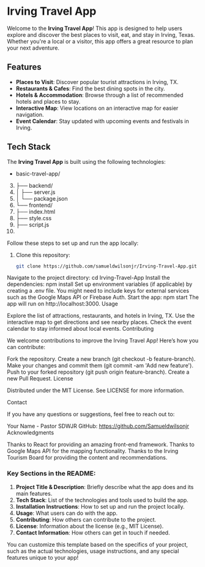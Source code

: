 
# Irving Travel App

Welcome to the **Irving Travel App**! This app is designed to help users explore and discover the best places to visit, eat, and stay in Irving, Texas. Whether you're a local or a visitor, this app offers a great resource to plan your next adventure.

## Features

- **Places to Visit**: Discover popular tourist attractions in Irving, TX.
- **Restaurants & Cafes**: Find the best dining spots in the city.
- **Hotels & Accommodation**: Browse through a list of recommended hotels and places to stay.
- **Interactive Map**: View locations on an interactive map for easier navigation.
- **Event Calendar**: Stay updated with upcoming events and festivals in Irving.

## Tech Stack

The **Irving Travel App** is built using the following technologies:

- basic-travel-app/
3. ├── backend/
4. │ ├── server.js
5. │ └── package.json
6. └── frontend/
7. ├── index.html
8. ├── style.css
9. ├── script.js
10.


Follow these steps to set up and run the app locally:

1. Clone this repository:
   ```bash
   git clone https://github.com/samueldwilsonjr/Irving-Travel-App.git
Navigate to the project directory:
cd Irving-Travel-App
Install the dependencies:
npm install
Set up environment variables (if applicable) by creating a .env file. You might need to include keys for external services such as the Google Maps API or Firebase Auth.
Start the app:
npm start
The app will run on http://localhost:3000.
Usage

Explore the list of attractions, restaurants, and hotels in Irving, TX.
Use the interactive map to get directions and see nearby places.
Check the event calendar to stay informed about local events.
Contributing

We welcome contributions to improve the Irving Travel App! Here’s how you can contribute:

Fork the repository.
Create a new branch (git checkout -b feature-branch).
Make your changes and commit them (git commit -am 'Add new feature').
Push to your forked repository (git push origin feature-branch).
Create a new Pull Request.
License

Distributed under the MIT License. See LICENSE for more information.

Contact

If you have any questions or suggestions, feel free to reach out to:

Your Name - Pastor SDWJR
GitHub: https://github.com/Samueldwilsonjr
Acknowledgments

Thanks to React for providing an amazing front-end framework.
Thanks to Google Maps API for the mapping functionality.
Thanks to the Irving Tourism Board for providing the content and recommendations.

### Key Sections in the README:
1. **Project Title & Description**: Briefly describe what the app does and its main features.
2. **Tech Stack**: List of the technologies and tools used to build the app.
3. **Installation Instructions**: How to set up and run the project locally.
4. **Usage**: What users can do with the app.
5. **Contributing**: How others can contribute to the project.
6. **License**: Information about the license (e.g., MIT License).
7. **Contact Information**: How others can get in touch if needed.

You can customize this template based on the specifics of your project, such as the actual technologies, usage instructions, and any special features unique to your app!
